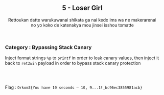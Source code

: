 <h2 align=center> 5 - Loser Girl </h2>
<p align=center>Rettoukan datte warukuwanai shikata ga nai kedo ima wa ne makerarenai no yo koko de katenakya mou jinsei isshou tomatte</p>

</br>
<h3> Category : Bypassing Stack Canary</h3> 

Inject format strings `%p` to `printf` in order to leak canary values, then inject it back to `ret2win` payload in order to bypass stack canary protection

</br>
</br>

Flag : `Orkom3{You have 10 seconds — 10, 9...1!_bc96ec3855981acb}`